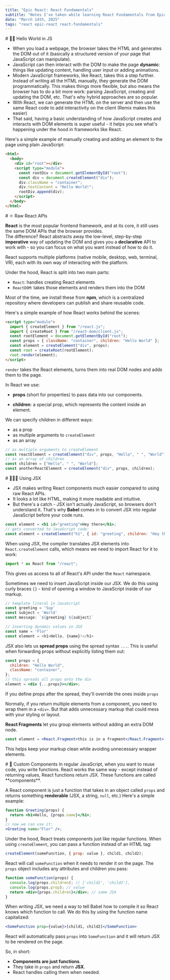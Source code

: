 ```yaml
---
title: "Epic React: React Fundamentals"
subtitle: "Notes I've taken while learning React Fundamentals from Epic React by Kent C. Dodds."
date: "March 14th, 2025"
tags: "react epic-react react-fundamentals"
---
```


<section>
# 👋🏻 Hello World in JS

- When you load a webpage, the browser <span>takes the HTML and generates the DOM out of it</span> (basically a structured version of your page that JavaScript can manipulate).
- JavaScript can then interact with the DOM to make the page **dynamic**: things like updating content, handling user input or adding animations.
- Modern JavaScript frameworks, like React, takes this a step further. Instead of writing all the HTML manually, they generate the DOM programmatically. This makes things more flexible, but also means the browser has to do a bit more work: parsing JavaScript, creating and updating the DOM, etc. That's why hybrid approaches are so popular.
- With React, we can <span>generate the HTML on the server and then use the same React code to add interactivity on the client</span> (Remix makes this easier)
- That said, having a basic understanding of how JavaScript creates and interacts with DOM elements is super useful - it helps you see what's happening under the hood in frameworks like React.

Here's a simple example of manually creating and adding an element to the page using plain JavaScript:

```html
<html>
  <body>
    <div id="root"></div>
    <script type="module">
      const rootDiv = document.getElementById("root");
      const div = document.createElement("div");
      div.className = "container";
      div.textContent = "Hello World!";
      rootDiv.append(div);
    </script>
  </body>
</html>
```

</section>
<section>
# ⚛️ Raw React APIs

**React** is the most popular frontend framework, and at its core, it still <span>uses the same DOM APIs that the browser provides.</span>
<br>
The difference? React abstracts away the low-level, step-by-step **imperative** way of updating the DOM and gives you a **declarative** API to work with - so you can focus on what you want instead of how to do it.

React <span>supports multiple platforms</span> (native mobile, desktop, web, terminal, VR), each with its own way of interacting with the platform.

Under the hood, React is split into two main parts:

- `React`: handles creating React elements
- `ReactDOM`: takes those elements and renders them into the DOM

Most of the time, we install these from **npm**, which is a centralized repository where developers can publish and share reusable code.

Here's a simple example of how React works behind the scenes:

```html
<script type="module">
  import { createElement } from "/react.js";
  import { createRoot } from "/react-dom/client.js";
  const rootElement = document.getElementById("root");
  const props = { className: "container", children: "Hello World" };
  const element = createElement("div", props);
  const root = createRoot(rootElement);
  root.render(element);
</script>
```

`render` takes the React elements, turns them into real DOM nodes and adds them to the page.

In React we use:

- **props** (short for properties) to <span> pass data into our components.</span>

- **children**: a special prop, which <span>represents the content inside an element</span>.

We can specify children in different ways:

- as a prop
- as multiple arguments to `createElement`
- as an array

```js
// as multiple arguments to createElement
const reactElement = createElement("div", props, "Hello", " ", "World");
// as an array of children
const children = ["Hello", " ", "World"];
const anotherReactElement = createElement("div", props, children);
```

</section>
<section>
# 👩🏻‍💻 Using JSX

- JSX makes writing React components much easier compared to using raw React APIs.
- It looks a lot like HTML, making it more readable and intuitive.
- But there's a catch - JSX isn't actually JavaScript, so browsers don't understand it. That's why **Babel** comes in to convert JSX into regular JavaScript before your code runs.

```jsx
const element = <h1 id="greeting">Hey there</h1>;
// gets converted to JavaScript code:
const element = createElement("h1", { id: "greeting", children: "Hey there" });
```

When using JSX, the compiler translates JSX elements into `React.createElement` calls, which means we need to import React for it to work:

```js
import * as React from "/react";
```

This gives us access to all of React's API under the `React` namespace.

Sometimes we need to insert JavaScript inside our JSX. We do this using curly braces `{}` - kind of opening a window to JavaScript inside of our markup.

```js
// template literal in JavaScript
const greeting = 'Sup'
const subject = 'World'
const message: `${greeting} ${subject}`

// inserting dynamic values in JSX
const name = 'Flor'
const element = <h1>Hello, {name}!</h1>
```

JSX also lets us **spread props** using the spread syntax `...`. This is useful when forwarding props without explicitly listing them out:

```jsx
const props = {
  children: "Hello World",
  className: "container",
};
// this spreads all props onto the div
element = <div {...props}></div>;
```

If you define props after the spread, they'll override the ones inside `props`

Normally, if you return multiple elements from a component, you need to wrap them in a `<div>`. But that adds unnecessary markup that could mess with your styling or layout.

**React Fragments** let you group elements without adding an extra DOM node.

```jsx
const element = <React.Fragment>this is in a fragment</React.Fragment>;
```

This helps keep your markup clean while avoiding unnecessary wrapper elements.

</section>

<section>
# 🎨 Custom Components
In regular JavaScript, when you want to reuse code, you write functions. React works the same way - except instead of returning values, React functions return JSX.
These functions are called **components**.

A React component is just a function that takes in an object called `props` and returns something **renderable** (JSX, a string, `null`, etc.)
Here's a simple example:

```jsx
function Greeting(props) {
  return <h1>Hello, {props.name}</h1>;
}
// now we can use it:
<Greeting name="Flor" />;
```

Under the hood, React treats components just like regular functions. When using `createElement`, you can pass a function instead of an HTML tag:

```js
createElement(someFunction, { prop: value }, child1, child2);
```

React will call `someFunction` when it needs to render it on the page. The `props` object includes any attributes and children you pass:

```jsx
function someFunction(props) {
  console.log(props.children); // ['child1', 'child2'],
  console.log(props.prop); // value
  return <div>{props.children}</div>; // some JSX
}
```

When writing JSX, we need a way to tell Babel how to compile it so React knows which function to call. We do this by using the function name capitalized:

```jsx
<SomeFunction prop={value}>[child1, child2]</SomeFunction>
```

React will automatically pass `props` into `SomeFunction` and it will return JSX to be rendered on the page.

So, in short:

- **Components are just functions**.
- They take in `props` and return **JSX**.
- React handles calling them when needed.

</section>
